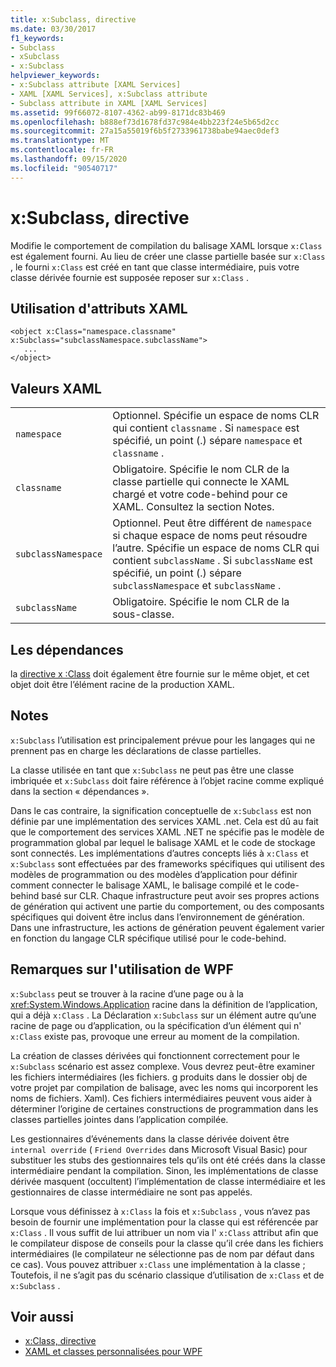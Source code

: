 ```yaml
---
title: x:Subclass, directive
ms.date: 03/30/2017
f1_keywords:
- Subclass
- xSubclass
- x:Subclass
helpviewer_keywords:
- x:Subclass attribute [XAML Services]
- XAML [XAML Services], x:Subclass attribute
- Subclass attribute in XAML [XAML Services]
ms.assetid: 99f66072-8107-4362-ab99-8171dc83b469
ms.openlocfilehash: b888ef73d1678fd37c984e4bb223f24e5b65d2cc
ms.sourcegitcommit: 27a15a55019f6b5f2733961738babe94aec0def3
ms.translationtype: MT
ms.contentlocale: fr-FR
ms.lasthandoff: 09/15/2020
ms.locfileid: "90540717"
---
```

# <a name="xsubclass-directive"></a>x:Subclass, directive

Modifie le comportement de compilation du balisage XAML lorsque `x:Class` est également fourni. Au lieu de créer une classe partielle basée sur `x:Class` , le fourni `x:Class` est créé en tant que classe intermédiaire, puis votre classe dérivée fournie est supposée reposer sur `x:Class` .

## <a name="xaml-attribute-usage"></a>Utilisation d'attributs XAML

```xaml
<object x:Class="namespace.classname" x:Subclass="subclassNamespace.subclassName">
   ...
</object>
```

## <a name="xaml-values"></a>Valeurs XAML

|||
|-|-|
|`namespace`|Optionnel. Spécifie un espace de noms CLR qui contient `classname` . Si `namespace` est spécifié, un point (.) sépare `namespace` et `classname` .|
|`classname`|Obligatoire. Spécifie le nom CLR de la classe partielle qui connecte le XAML chargé et votre code-behind pour ce XAML. Consultez la section Notes.|
|`subclassNamespace`|Optionnel. Peut être différent de `namespace` si chaque espace de noms peut résoudre l’autre. Spécifie un espace de noms CLR qui contient `subclassName` . Si `subclassName` est spécifié, un point (.) sépare `subclassNamespace` et `subclassName` .|
|`subclassName`|Obligatoire. Spécifie le nom CLR de la sous-classe.|

## <a name="dependencies"></a>Les dépendances

la [directive x :Class](xclass-directive.md) doit également être fournie sur le même objet, et cet objet doit être l’élément racine de la production XAML.

## <a name="remarks"></a>Notes

`x:Subclass` l’utilisation est principalement prévue pour les langages qui ne prennent pas en charge les déclarations de classe partielles.

La classe utilisée en tant que `x:Subclass` ne peut pas être une classe imbriquée et `x:Subclass` doit faire référence à l’objet racine comme expliqué dans la section « dépendances ».

Dans le cas contraire, la signification conceptuelle de `x:Subclass` est non définie par une implémentation des services XAML .net. Cela est dû au fait que le comportement des services XAML .NET ne spécifie pas le modèle de programmation global par lequel le balisage XAML et le code de stockage sont connectés. Les implémentations d’autres concepts liés à `x:Class` et `x:Subclass` sont effectuées par des frameworks spécifiques qui utilisent des modèles de programmation ou des modèles d’application pour définir comment connecter le balisage XAML, le balisage compilé et le code-behind basé sur CLR. Chaque infrastructure peut avoir ses propres actions de génération qui activent une partie du comportement, ou des composants spécifiques qui doivent être inclus dans l’environnement de génération. Dans une infrastructure, les actions de génération peuvent également varier en fonction du langage CLR spécifique utilisé pour le code-behind.

## <a name="wpf-usage-notes"></a>Remarques sur l'utilisation de WPF

`x:Subclass` peut se trouver à la racine d’une page ou à la <xref:System.Windows.Application> racine dans la définition de l’application, qui a déjà `x:Class` . La Déclaration `x:Subclass` sur un élément autre qu’une racine de page ou d’application, ou la spécification d’un élément qui n' `x:Class` existe pas, provoque une erreur au moment de la compilation.

La création de classes dérivées qui fonctionnent correctement pour le `x:Subclass` scénario est assez complexe. Vous devrez peut-être examiner les fichiers intermédiaires (les fichiers. g produits dans le dossier obj de votre projet par compilation de balisage, avec les noms qui incorporent les noms de fichiers. Xaml). Ces fichiers intermédiaires peuvent vous aider à déterminer l’origine de certaines constructions de programmation dans les classes partielles jointes dans l’application compilée.

Les gestionnaires d’événements dans la classe dérivée doivent être `internal override` ( `Friend Overrides` dans Microsoft Visual Basic) pour substituer les stubs des gestionnaires tels qu’ils ont été créés dans la classe intermédiaire pendant la compilation. Sinon, les implémentations de classe dérivée masquent (occultent) l’implémentation de classe intermédiaire et les gestionnaires de classe intermédiaire ne sont pas appelés.

Lorsque vous définissez à `x:Class` la fois et `x:Subclass` , vous n’avez pas besoin de fournir une implémentation pour la classe qui est référencée par `x:Class` . Il vous suffit de lui attribuer un nom via l' `x:Class` attribut afin que le compilateur dispose de conseils pour la classe qu’il crée dans les fichiers intermédiaires (le compilateur ne sélectionne pas de nom par défaut dans ce cas). Vous pouvez attribuer `x:Class` une implémentation à la classe ; Toutefois, il ne s’agit pas du scénario classique d’utilisation de `x:Class` et de `x:Subclass` .

## <a name="see-also"></a>Voir aussi

- [x:Class, directive](xclass-directive.md)
- [XAML et classes personnalisées pour WPF](/dotnet/desktop/wpf/advanced/xaml-and-custom-classes-for-wpf)

